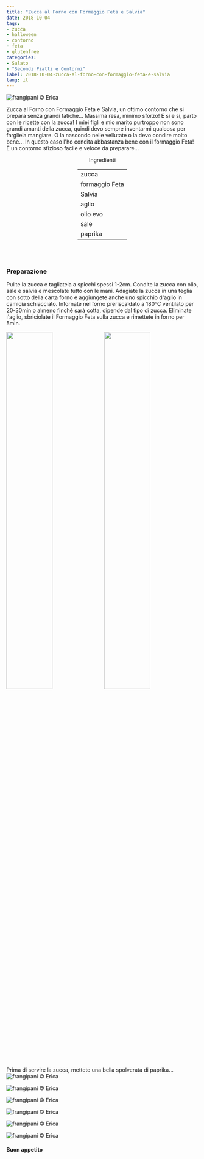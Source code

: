 ```yaml
---
title: "Zucca al Forno con Formaggio Feta e Salvia"
date: 2018-10-04
tags:
- zucca
- halloween
- contorno
- feta
- glutenfree
categories:
- Salato
- "Secondi Piatti e Contorni"
label: 2018-10-04-zucca-al-forno-con-formaggio-feta-e-salvia
lang: it 
---
```

![](header.jpg "frangipani © Erica")

Zucca al Forno con Formaggio Feta e Salvia, un ottimo contorno che si prepara senza grandi fatiche... Massima resa, minimo sforzo! E si e si, parto con le ricette con la zucca! I miei figli e mio marito purtroppo non sono grandi amanti della zucca, quindi devo sempre inventarmi qualcosa per fargliela mangiare. O la nascondo nelle vellutate o la devo condire molto bene... In questo caso l'ho condita abbastanza bene con il formaggio Feta! È un contorno sfizioso facile e veloce da preparare...

<div id="wrapper" style="text-align: center">
  <div id="yourdiv" style="display: inline-block;">
    <div class="ingredients">
      <div class="ingredients-title">Ingredienti</div>
      <table>
        <tbody>
          </tr>
          <tr>
            <td>zucca</td>
          </tr>
          <tr>
            <td>formaggio Feta</td>
          </tr>
          <tr>
            <td>Salvia</td>
          </tr>
          <tr>
            <td>aglio</td>
          </tr>
          <tr>
            <td>olio evo</td>
          </tr>
          <tr>
            <td>sale</td>
          </tr>
          <tr>
            <td>paprika</td>
          </tr>
          <tr>
        </tbody>
      </table>
      <br></br>
    </div>
  </div>
</div>


<h3>
  <font color="grey">
    <i class="fa fa-cogs"></i>
  </font> Preparazione
</h3>

Pulite la zucca e tagliatela a spicchi spessi 1-2cm. Condite la zucca con olio, sale e salvia e mescolate tutto con le mani. Adagiate la zucca in una teglia con sotto della carta forno e aggiungete anche uno spicchio d'aglio in camicia schiacciato. Infornate nel forno preriscaldato a 180°C ventilato per 20-30min o almeno finché sarà cotta, dipende dal tipo di zucca. Eliminate l'aglio, sbriciolate il Formaggio Feta sulla zucca e rimettete in forno per 5min.
<p>
  <div style="width: 100%; margin-bottom: ">
    <img style="float: left; width: 49%; margin-right: 1%" src="teglia1.jpg" alt="" title="frangipani © Erica" />
    <img style="float: left; width: 49%; margin-left: 1%" src="teglia2.jpg" alt="" title="frangipani © Erica" />
    <div style="clear: both"></div>
  </div>
</p>

Prima di servire la zucca, mettete una bella spolverata di paprika...
![](risultato1.jpg "frangipani © Erica")

![](risultato2.jpg "frangipani © Erica")

![](risultato3.jpg "frangipani © Erica")

![](risultato4.jpg "frangipani © Erica")

![](risultato5.jpg "frangipani © Erica")

![](risultato6.jpg "frangipani © Erica")

<h4>Buon appetito
  <font color="red">
    <i class="fa fa-smile-o"></i>
  </font>
</h4>